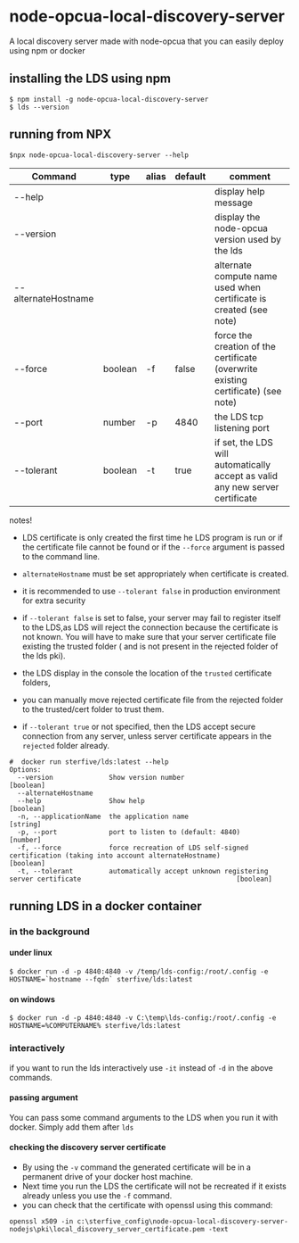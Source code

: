 # node-opcua-local-discovery-server

A local discovery server made with node-opcua that you can easily deploy using npm or docker

## installing the LDS using npm

```
$ npm install -g node-opcua-local-discovery-server
$ lds --version
```

## running from NPX

```
$npx node-opcua-local-discovery-server --help
```

| Command             | type    | alias | default | comment                                                                           |
| ------------------- | ------- | ----- | ------- | --------------------------------------------------------------------------------- |
| --help              |         |       |         | display help message                                                              |
| --version           |         |       |         | display the node-opcua version used by the lds                                    |
| --alternateHostname |         |       |         | alternate compute name used when certificate is created (see note)                |
| --force             | boolean | -f    | false   | force the creation of the certificate (overwrite existing certificate) (see note) |
| --port              | number  | -p    | 4840    | the LDS tcp listening port                                                        |
| --tolerant          | boolean | -t    | true    | if set, the LDS will automatically accept as valid any new server certificate     |

notes!

-   LDS certificate is only created the first time he LDS program is run or if the certificate file cannot be found or if the `--force` argument is passed to the command line.

-   `alternateHostname` must be set appropriately when certificate is created.

-   it is recommended to use `--tolerant false` in production environment for extra security

-   if `--tolerant false` is set to false, your server may fail to register itself to the LDS,as LDS will reject the connection because the certificate is not known. You will have to make sure that your server certificate file existing the trusted folder ( and is not present in the rejected folder of the lds pki).
-   the LDS display in the console the location of the `trusted` certificate folders,
-   you can manually move rejected certificate file from the rejected folder to the trusted/cert folder to trust them.
-   if `--tolerant true` or not specified, then the LDS accept secure connection from any server, unless server certificate appears in the `rejected` folder already.

```
#  docker run sterfive/lds:latest --help
Options:
  --version              Show version number                                                                               [boolean]
  --alternateHostname
  --help                 Show help                                                                                         [boolean]
  -n, --applicationName  the application name                                                                               [string]
  -p, --port             port to listen to (default: 4840)                                                                  [number]
  -f, --force            force recreation of LDS self-signed certification (taking into account alternateHostname)         [boolean]
  -t, --tolerant         automatically accept unknown registering server certificate                                       [boolean]
```

## running LDS in a docker container

### in the background

#### under linux

```
$ docker run -d -p 4840:4840 -v /temp/lds-config:/root/.config -e HOSTNAME=`hostname --fqdn` sterfive/lds:latest
```

#### on windows

```
$ docker run -d -p 4840:4840 -v C:\temp\lds-config:/root/.config -e HOSTNAME=%COMPUTERNAME% sterfive/lds:latest
```

### interactively

if you want to run the lds interactively use `-it` instead of `-d` in the above commands.

#### passing argument

You can pass some command arguments to the LDS when you run it with docker. Simply add them after `lds`

#### checking the discovery server certificate

-   By using the `-v` command the generated certificate will be in a permanent drive of your docker host machine.
-   Next time you run the LDS the certificate will not be recreated if it exists already unless you use the `-f` command.
-   you can check that the certificate with openssl using this command:

```
openssl x509 -in c:\sterfive_config\node-opcua-local-discovery-server-nodejs\pki\local_discovery_server_certificate.pem -text
```
